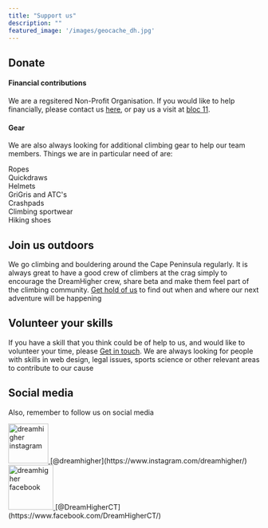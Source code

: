```yaml
---
title: "Support us"
description: ""
featured_image: '/images/geocache_dh.jpg'
---
```


## Donate  
  
#### Financial contributions
We are a regsitered Non-Profit Organisation. If you would like to help financially, please contact us [here](./contact), or pay us a visit at [bloc 11](https://bloc11.co.za/).  
  
#### Gear
We are also always looking for additional climbing gear to help our team members. Things we are in particular need of are:  

Ropes  
Quickdraws  
Helmets  
GriGris and ATC's  
Crashpads  
Climbing sportwear  
Hiking shoes 

## Join us outdoors
  
We go climbing and bouldering around the Cape Peninsula regularly. It is always great to have a good crew of climbers at the crag simply to encourage the DreamHigher crew, share beta and make them feel part of the climbing community. [Get hold of us](./contact) to find out when and where our next adventure will be happening

## Volunteer your skills
  
If you have a skill that you think could be of help to us, and would like to volunteer your time, please [Get in touch](./contact). We are always looking for people with skills in web design, legal issues, sports science or other relevant areas to contribute to our cause

## Social media  
  
Also, remember to follow us on social media   

 <a href="https://www.instagram.com/dreamhigher/">
  <img src="/images/ig_logo.png" alt="dreamhigher instagram" style="width:80px;height:80px;">
</a>[@dreamhigher](https://www.instagram.com/dreamhigher/)    
  
 <a href="https://www.facebook.com/DreamHigherCT/">
  <img src="/images/fb_logo.png" alt="dreamhigher facebook" style="width:90px;height:90px;">
</a>[@DreamHigherCT](https://www.facebook.com/DreamHigherCT/)

